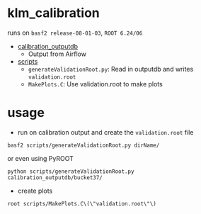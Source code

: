 # klm_calibration

runs on `basf2 release-08-01-03`, `ROOT 6.24/06`

 - [calibration_outputdb](calibration_outputdb)
    - Output from Airflow
 - [scripts](scripts)
    - `generateValidationRoot.py`: Read in outputdb and writes `validation.root`
    - `MakePlots.C`: Use validation.root to make plots

# usage

 - run on calibration output and create the `validation.root` file

```
basf2 scripts/generateValidationRoot.py dirName/
```

or even using PyROOT

```
python scripts/generateValidationRoot.py calibration_outputdb/bucket37/
```

 - create plots

```
root scripts/MakePlots.C\(\"validation.root\"\)
```
